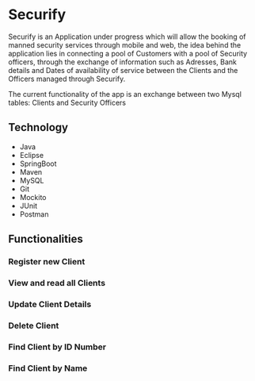 #                                                                       Securify


Securify is an Application under progress which will allow the booking of manned security services through  mobile and web, 
the idea behind the application lies in connecting a pool of Customers with a pool of Security officers, through the exchange of information such as Adresses, Bank details and Dates of availability of service between the Clients and the Officers managed through Securify.

 The current functionality of the app is an exchange between two Mysql tables: Clients and Security Officers

## Technology

* Java
* Eclipse
* SpringBoot
* Maven
* MySQL
* Git
* Mockito
* JUnit
* Postman


## Functionalities
### Register new  Client 

### View and read all Clients 

### Update Client Details 

### Delete Client

### Find Client by ID Number 

### Find Client by Name



